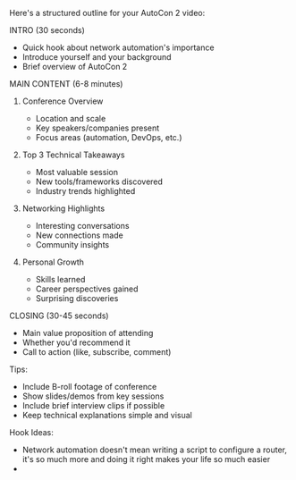 Here's a structured outline for your AutoCon 2 video:

INTRO (30 seconds)
- Quick hook about network automation's importance
- Introduce yourself and your background
- Brief overview of AutoCon 2

MAIN CONTENT (6-8 minutes)
1. Conference Overview
   - Location and scale
   - Key speakers/companies present
   - Focus areas (automation, DevOps, etc.)

2. Top 3 Technical Takeaways
   - Most valuable session
   - New tools/frameworks discovered
   - Industry trends highlighted

3. Networking Highlights
   - Interesting conversations
   - New connections made
   - Community insights

4. Personal Growth
   - Skills learned
   - Career perspectives gained
   - Surprising discoveries

CLOSING (30-45 seconds)
- Main value proposition of attending
- Whether you'd recommend it
- Call to action (like, subscribe, comment)

Tips:
- Include B-roll footage of conference
- Show slides/demos from key sessions
- Include brief interview clips if possible
- Keep technical explanations simple and visual

Hook Ideas:
- Network automation doesn't mean writing a script to configure a router, it's so much more and doing it right makes your life so much easier
- 